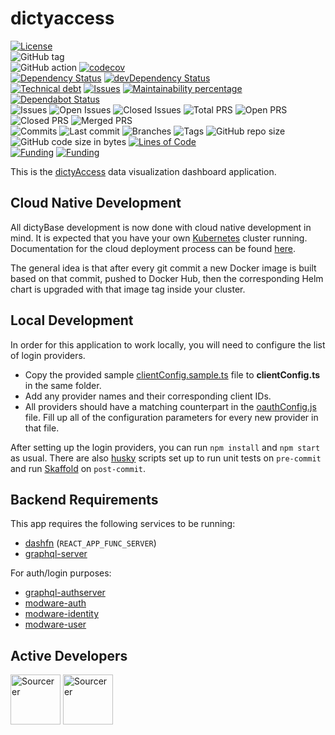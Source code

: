 # dictyaccess

[![License](https://img.shields.io/badge/License-BSD%202--Clause-blue.svg)](LICENSE)  
![GitHub tag](https://img.shields.io/github/v/tag/dictyBase/dictyaccess)  
![GitHub action](https://github.com/dictyBase/dictyaccess/workflows/Node%20CI/badge.svg)
[![codecov](https://codecov.io/gh/dictyBase/dictyaccess/branch/develop/graph/badge.svg)](https://codecov.io/gh/dictyBase/dictyaccess)  
[![Dependency Status](https://david-dm.org/dictyBase/dictyaccess/develop.svg?style=flat-square)](https://david-dm.org/dictyBase/dictyaccess/develop)
[![devDependency Status](https://david-dm.org/dictyBase/dictyaccess/develop/dev-status.svg?style=flat-square)](https://david-dm.org/dictyBase/dictyaccess/develop?type=dev)  
[![Technical debt](https://badgen.net/codeclimate/tech-debt/dictyBase/dictyaccess)](https://codeclimate.com/github/dictyBase/dictyaccess/trends/technical_debt)
[![Issues](https://badgen.net/codeclimate/issues/dictyBase/dictyaccess)](https://codeclimate.com/github/dictyBase/dictyaccess/issues)
[![Maintainability percentage](https://badgen.net/codeclimate/maintainability-percentage/dictyBase/dictyaccess)](https://codeclimate.com/github/dictyBase/dictyaccess)
[![Dependabot Status](https://api.dependabot.com/badges/status?host=github&repo=dictyBase/dictyaccess)](https://dependabot.com)  
![Issues](https://badgen.net/github/issues/dictyBase/dictyaccess)
![Open Issues](https://badgen.net/github/open-issues/dictyBase/dictyaccess)
![Closed Issues](https://badgen.net/github/closed-issues/dictyBase/dictyaccess)
![Total PRS](https://badgen.net/github/prs/dictyBase/dictyaccess)
![Open PRS](https://badgen.net/github/open-prs/dictyBase/dictyaccess)
![Closed PRS](https://badgen.net/github/closed-prs/dictyBase/dictyaccess)
![Merged PRS](https://badgen.net/github/merged-prs/dictyBase/dictyaccess)  
![Commits](https://badgen.net/github/commits/dictyBase/dictyaccess/develop)
![Last commit](https://badgen.net/github/last-commit/dictyBase/dictyaccess/develop)
![Branches](https://badgen.net/github/branches/dictyBase/dictyaccess)
![Tags](https://badgen.net/github/tags/dictyBase/dictyaccess)
![GitHub repo size](https://img.shields.io/github/repo-size/dictyBase/dictyaccess?style=plastic)
![GitHub code size in bytes](https://img.shields.io/github/languages/code-size/dictyBase/dictyaccess?style=plastic)
[![Lines of Code](https://badgen.net/codeclimate/loc/dictyBase/dictyaccess)](https://codeclimate.com/github/dictyBase/dictyaccess/code)  
[![Funding](https://badgen.net/badge/NIGMS/Rex%20L%20Chisholm,dictyBase/yellow?list=|)](https://projectreporter.nih.gov/project_info_description.cfm?aid=9476993)
[![Funding](https://badgen.net/badge/NIGMS/Rex%20L%20Chisholm,DSC/yellow?list=|)](https://projectreporter.nih.gov/project_info_description.cfm?aid=9438930)

This is the [dictyAccess](https://testdb.dictybase.org/dictyaccess) data visualization dashboard application.

## Cloud Native Development

All dictyBase development is now done with cloud native development in mind. It is expected
that you have your own [Kubernetes](https://kubernetes.io/) cluster running. Documentation
for the cloud deployment process can be found [here](https://github.com/dictyBase/Migration/tree/master/deployment).

The general idea is that after every git commit a new Docker image is built based on that commit,
pushed to Docker Hub, then the corresponding Helm chart is upgraded with that image tag
inside your cluster.

## Local Development

In order for this application to work locally, you will need to configure the list of
login providers.

- Copy the provided sample [clientConfig.sample.ts](src/common/utils/clientConfig.sample.ts) file
  to **clientConfig.ts** in the same folder.
- Add any provider names and their corresponding client IDs.
- All providers should have a matching counterpart in the
  [oauthConfig.js](src/common/utils/oauthConfig.ts) file. Fill up all of the
  configuration parameters for every new provider in that file.

After setting up the login providers, you can run `npm install` and `npm start` as usual.
There are also [husky](https://github.com/typicode/husky) scripts set up to run unit tests
on `pre-commit` and run [Skaffold](https://github.com/GoogleContainerTools/skaffold) on `post-commit`.

## Backend Requirements

This app requires the following services to be running:

- [dashfn](https://github.com/dictybase-playground/kubeless-gofn/tree/master/dashboard) (`REACT_APP_FUNC_SERVER`)
- [graphql-server](https://github.com/dictyBase/graphql-server)

For auth/login purposes:

- [graphql-authserver](https://github.com/dictyBase/graphql-authserver)
- [modware-auth](https://github.com/dictyBase/modware-auth)
- [modware-identity](https://github.com/dictyBase/modware-identity)
- [modware-user](https://github.com/dictyBase/modware-user)

## Active Developers

<a href="https://sourcerer.io/wildlifehexagon"><img src="https://sourcerer.io/assets/avatar/wildlifehexagon" height="80px" alt="Sourcerer"></a>
<a href="https://sourcerer.io/cybersiddhu"><img src="https://sourcerer.io/assets/avatar/cybersiddhu" height="80px" alt="Sourcerer"></a>
